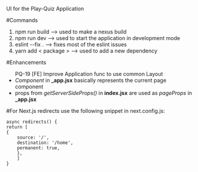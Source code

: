 UI for the Play-Quiz Application

#Commands
<ol>
    <li>npm run build  --> used to make a nexus build</li>
    <li>npm run dev    --> used to start the application in development mode</li>
    <li>eslint --fix . --> fixes most of the eslint issues</li>
    <li>yarn add &lt package &gt  --> used to add a new dependency</li>
</ol>

#Enhancements
<ul>PQ-19 [FE] Improve Application func to use common Layout
    <li><i>Component</i> in <b>_app.jsx</b> basically represents the current page component</li>
    <li>props from <i>getServerSideProps()</i> in <b>index.jsx</b> are used as <i>pageProps</i> in <b>_app.jsx</b></li>
</ul>


#For Next.js redirects use the following snippet in next.config.js:

```
async redirects() {
return [
{
    source: '/',
    destination: '/home',
    permanent: true,
    },
    ]
}
```
